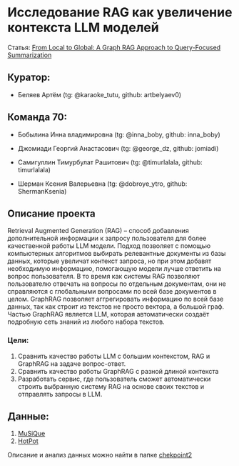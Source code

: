 # Исследование RAG как увеличение контекста LLM моделей
Статья: [From Local to Global: A Graph RAG Approach to Query-Focused Summarization](https://arxiv.org/pdf/2404.16130)

## Куратор: 

* Беляев Артём (tg: @karaoke_tutu, github: artbelyaev0)


## Команда 70:

* Бобылина Инна владимировна (tg: @inna_boby, github: inna_boby)
  
* Джомиади Георгий Анастасович (tg: @george_dz, github: jomiadi)

* Самигуллин Тимурбулат Рашитович (tg: @timurlalala, github: timurlalala)

* Шерман Ксения Валерьевна (tg: @dobroye_ytro, github: ShermanKsenia)

## Описание проекта
Retrieval Augmented Generation (RAG) – способ добавления дополнительной информации к запросу пользователя для более качественной работы LLM модели. Подход позволяет с помощью компьютерных алгоритмов выбирать релевантные документы из базы данных, которые увеличат контекст запроса, но при этом добавят необходимую информацию, помогающую модели лучше ответить на вопрос пользователя. В то время как системы RAG позволяют пользователю отвечать на вопросы по отдельным документам, они не справляются с глобальными вопросами по всей базе документов в целом. GraphRAG позволяет аггрегировать информацию по всей базе данных, так как строит из текстов не просто вектора, а большой граф. Частью GraphRAG является LLM, которая автоматически создаёт подробную сеть знаний из любого набора текстов.

### Цели: 
1.	Сравнить качество работы LLM с большим контекстом, RAG и GraphRAG на задаче вопрос-ответ. 
2.	Сравнить качество работы GraphRAG с разной длиной контекста
3.	Разработать сервис, где пользователь сможет автоматически строить выбранную систему RAG на основе своих текстов и отправлять запросы в LLM.

## Данные:
1.	[MuSiQue](https://github.com/stonybrooknlp/musique)
2.	[HotPot](https://hotpotqa.github.io/)

Описание и анализ данных можно найти в папке [chekpoint2](chekpoint2/)





